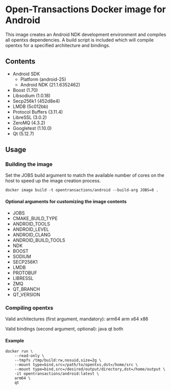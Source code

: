# Open-Transactions Docker image for Android

This image creates an Android NDK development environment and compiles all opentxs dependencies. A build script is included which will compile opentxs for a specified architecture and bindings.

## Contents

* Android SDK
  * Platform (android-25)
  * Android NDK (21.1.6352462)
* Boost (1.70)
* Libsodium (1.0.18)
* Secp256k1 (452d8e4)
* LMDB (5c012bb)
* Protocol Buffers (3.11.4)
* LibreSSL (3.0.2)
* ZeroMQ (4.3.2)
* Googletest (1.10.0)
* Qt (5.12.7)

## Usage

### Building the image

Set the JOBS build argument to match the available number of cores on the host to speed up the image creation process.

```
docker image build -t opentransactions/android --build-arg JOBS=8 .
```

#### Optional arguments for customizing the image contents

* JOBS
* CMAKE_BUILD_TYPE
* ANDROID_TOOLS
* ANDROID_LEVEL
* ANDROID_CLANG
* ANDROID_BUILD_TOOLS
* NDK
* BOOST
* SODIUM
* SECP256K1
* LMDB
* PROTOBUF
* LIBRESSL
* ZMQ
* QT_BRANCH
* QT_VERSION

### Compiling opentxs

Valid architectures (first argument, mandatory): arm64 arm x64 x86

Valid bindings (second argument, optional): java qt both


#### Example

```
docker run \
    --read-only \
    --tmpfs /tmp/build:rw,nosuid,size=2g \
    --mount type=bind,src=/path/to/opentxs,dst=/home/src \
    --mount type=bind,src=/desired/output/directory,dst=/home/output \
    -it opentransactions/android:latest \
    arm64 \
    qt
```

